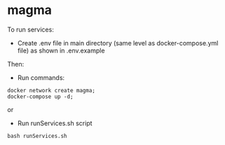 # magma

To run services:

* Create .env file in main directory (same level as docker-compose.yml file) as shown in .env.example

Then: 
* Run commands:
```
docker network create magma;
docker-compose up -d;
```


or
* Run runServices.sh script
```
bash runServices.sh
```